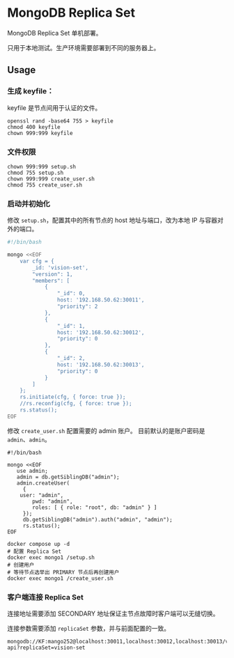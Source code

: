 # MongoDB Replica Set

MongoDB Replica Set 单机部署。

只用于本地测试。生产环境需要部署到不同的服务器上。

## Usage

### 生成 keyfile：

keyfile 是节点间用于认证的文件。

```shell
openssl rand -base64 755 > keyfile
chmod 400 keyfile
chown 999:999 keyfile
```

### 文件权限

```shell
chown 999:999 setup.sh
chmod 755 setup.sh
chown 999:999 create_user.sh
chmod 755 create_user.sh
```

### 启动并初始化

修改 `setup.sh`，配置其中的所有节点的 host 地址与端口，改为本地 IP 与容器对外的端口。

```bash
#!/bin/bash

mongo <<EOF
    var cfg = {
        _id: 'vision-set',
        "version": 1,
        "members": [
            {
                "_id": 0,
                host: '192.168.50.62:30011',
                "priority": 2
            },
            {
                "_id": 1,
                host: '192.168.50.62:30012',
                "priority": 0
            },
            {
                "_id": 2,
                host: '192.168.50.62:30013',
                "priority": 0
            }
        ]
    };
    rs.initiate(cfg, { force: true });
    //rs.reconfig(cfg, { force: true });
    rs.status();
EOF
```

修改 `create_user.sh` 配置需要的 admin 账户。
目前默认的是账户密码是 `admin`、`admin`。
```shell
#!/bin/bash

mongo <<EOF
   use admin;
   admin = db.getSiblingDB("admin");
   admin.createUser(
     {
	user: "admin",
        pwd: "admin",
        roles: [ { role: "root", db: "admin" } ]
     });
     db.getSiblingDB("admin").auth("admin", "admin");
     rs.status();
EOF
```

```shell
docker compose up -d
# 配置 Replica Set
docker exec mongo1 /setup.sh
# 创建用户
# 等待节点选举出 PRIMARY 节点后再创建用户
docker exec mongo1 /create_user.sh
```

### 客户端连接 Replica Set

连接地址需要添加 SECONDARY 地址保证主节点故障时客户端可以无缝切换。

连接参数需要添加 `replicaSet` 参数，并与前面配置的一致。

```shell
mongodb://KF:mango252@localhost:30011,localhost:30012,localhost:30013/vsp-api?replicaSet=vision-set
```